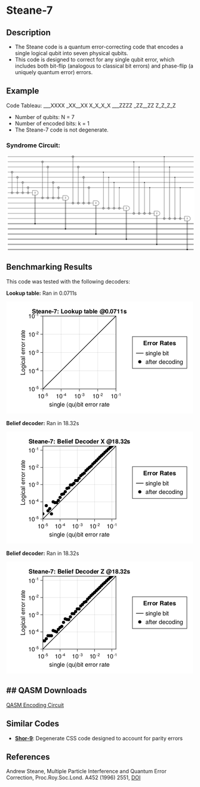 # Steane-7

## Description
 - The Steane code is a quantum error-correcting code that encodes a single logical qubit into seven physical qubits.
 - This code is designed to correct for any single qubit error, which includes both bit-flip (analogous to classical bit errors) and phase-flip (a uniquely quantum error) errors.

## Example
Code Tableau:
___XXXX
_XX__XX
X_X_X_X
___ZZZZ
_ZZ__ZZ
Z_Z_Z_Z
- Number of qubits: N = 7
- Number of encoded bits: k = 1
- The Steane-7 code is not degenerate.
### Syndrome Circuit:
![Steane-7 Syndrome Circuit](images/codeplots/Steane-7-codeplot.png)

## Benchmarking Results

This code was tested with the following decoders:

**Lookup table:** Ran in 0.0711s

![Steane-7 Truth Table PP](images\performanceplots\Steane-7-lookuptable.png)

**Belief decoder:** Ran in 18.32s

![Steane-7 Belief Decoder X PP](images\performanceplots\Steane-7-beliefx.png)

**Belief decoder:** Ran in 18.32s

![Steane-7 Belief Decoder Z PP](images\performanceplots\Steane-7-beliefz.png)

## 

## ## QASM Downloads
[QASM Encoding Circuit](QASMDownloads\Steane-7-encodingCircuit.qasm)

## Similar Codes 
- **[Shor-9](https://math.mit.edu/~shor/papers/good-codes.pdf)**: Degenerate CSS code designed to account for parity errors

## References
Andrew Steane, Multiple Particle Interference and Quantum Error Correction, Proc.Roy.Soc.Lond. A452 (1996) 2551, [DOI](https://doi.org/10.1098/rspa.1996.0136)